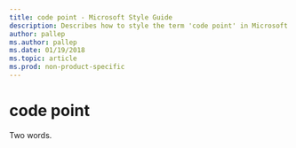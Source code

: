 ```yaml
---
title: code point - Microsoft Style Guide
description: Describes how to style the term 'code point' in Microsoft content as two words rather than one.
author: pallep
ms.author: pallep
ms.date: 01/19/2018
ms.topic: article
ms.prod: non-product-specific
---
```


# code point

Two words. 
